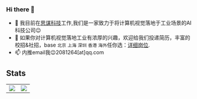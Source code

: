 ### Hi there 👋
- 🔭 我目前在[思谋科技](https://www.smartmore.com)工作,我们是一家致力于将计算机视觉落地于工业场景的AI科技公司:wink:
- 🌱 如果你对计算机视觉落地工业有浓厚的兴趣，欢迎给我们投递简历，丰富的校招&社招，base `北京` `上海` `深圳` `香港` `海外`任你选：[详细岗位](https://smartmore.zhiye.com/Social).
- 📫 内推email我:wink:2081264[at]qq.com


<h2>Stats</h2>
<table>
    <tr>
        <td><img src="https://github-readme-stats.vercel.app/api?username=unsky&show_icons=true&count_private=true&count_all_commits=true"></td>
        <td><img src="https://github-readme-stats.vercel.app/api/top-langs/?username=unsky&show_icons=true&layout=compact"</td>
    </tr>
</table>
